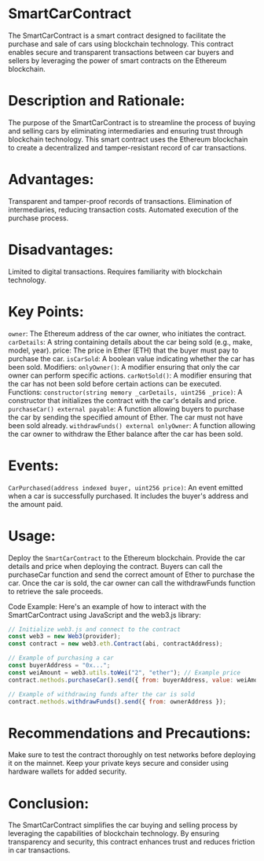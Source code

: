 # SmartCarContract
The SmartCarContract is a smart contract designed to facilitate the purchase and sale of cars using blockchain technology. This contract enables secure and transparent transactions between car buyers and sellers by leveraging the power of smart contracts on the Ethereum blockchain.

# Description and Rationale:
The purpose of the SmartCarContract is to streamline the process of buying and selling cars by eliminating intermediaries and ensuring trust through blockchain technology. This smart contract uses the Ethereum blockchain to create a decentralized and tamper-resistant record of car transactions.

# Advantages:
Transparent and tamper-proof records of transactions.
Elimination of intermediaries, reducing transaction costs.
Automated execution of the purchase process.

# Disadvantages:
Limited to digital transactions.
Requires familiarity with blockchain technology.

# Key Points:
`owner`: The Ethereum address of the car owner, who initiates the contract.
`carDetails`: A string containing details about the car being sold (e.g., make, model, year).
price: The price in Ether (ETH) that the buyer must pay to purchase the car.
`isCarSold`: A boolean value indicating whether the car has been sold.
Modifiers:
`onlyOwner()`: A modifier ensuring that only the car owner can perform specific actions.
`carNotSold()`: A modifier ensuring that the car has not been sold before certain actions can be executed.
Functions:
`constructor(string memory _carDetails, uint256 _price)`: A constructor that initializes the contract with the car's details and price.
`purchaseCar() external payable`: A function allowing buyers to purchase the car by sending the specified amount of Ether. The car must not have been sold already.
`withdrawFunds() external onlyOwner`: A function allowing the car owner to withdraw the Ether balance after the car has been sold.
# Events:
`CarPurchased(address indexed buyer, uint256 price)`: An event emitted when a car is successfully purchased. It includes the buyer's address and the amount paid.

# Usage:
Deploy the `SmartCarContract` to the Ethereum blockchain.
Provide the car details and price when deploying the contract.
Buyers can call the purchaseCar function and send the correct amount of Ether to purchase the car.
Once the car is sold, the car owner can call the withdrawFunds function to retrieve the sale proceeds.

Code Example:
Here's an example of how to interact with the SmartCarContract using JavaScript and the web3.js library:

```javascript
// Initialize web3.js and connect to the contract
const web3 = new Web3(provider);
const contract = new web3.eth.Contract(abi, contractAddress);

// Example of purchasing a car
const buyerAddress = "0x...";
const weiAmount = web3.utils.toWei("2", "ether"); // Example price
contract.methods.purchaseCar().send({ from: buyerAddress, value: weiAmount });

// Example of withdrawing funds after the car is sold
contract.methods.withdrawFunds().send({ from: ownerAddress });
```
# Recommendations and Precautions:
Make sure to test the contract thoroughly on test networks before deploying it on the mainnet.
Keep your private keys secure and consider using hardware wallets for added security.

# Conclusion:
The SmartCarContract simplifies the car buying and selling process by leveraging the capabilities of blockchain technology. By ensuring transparency and security, this contract enhances trust and reduces friction in car transactions.
